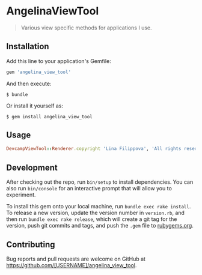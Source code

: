 # AngelinaViewTool

> Various view specific methods for applications I use.

## Installation

Add this line to your application's Gemfile:

```ruby
gem 'angelina_view_tool'
```

And then execute:

    $ bundle

Or install it yourself as:

    $ gem install angelina_view_tool

## Usage

```ruby
DevcampViewTool::Renderer.copyright 'Lina Filippova', 'All rights reserved'
```


## Development

After checking out the repo, run `bin/setup` to install dependencies. You can also run `bin/console` for an interactive prompt that will allow you to experiment.

To install this gem onto your local machine, run `bundle exec rake install`. To release a new version, update the version number in `version.rb`, and then run `bundle exec rake release`, which will create a git tag for the version, push git commits and tags, and push the `.gem` file to [rubygems.org](https://rubygems.org).

## Contributing

Bug reports and pull requests are welcome on GitHub at https://github.com/[USERNAME]/angelina_view_tool.
